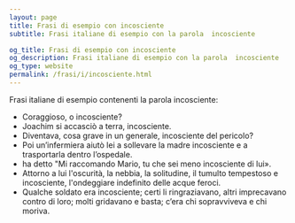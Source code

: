 ```yaml
---
layout: page
title: Frasi di esempio con incosciente 
subtitle: Frasi italiane di esempio con la parola  incosciente

og_title: Frasi di esempio con incosciente 
og_description: Frasi italiane di esempio con la parola  incosciente
og_type: website
permalink: /frasi/i/incosciente.html
---
```


Frasi italiane di esempio contenenti la parola incosciente:


- Coraggioso, o incosciente?
- Joachim si accasciò a terra, incosciente.
- Diventava, cosa grave in un generale, incosciente del pericolo?
- Poi un’infermiera aiutò lei a sollevare la madre incosciente e a trasportarla dentro l’ospedale.
- ha detto "Mi raccomando Mario, tu che sei meno incosciente di lui».
- Attorno a lui l'oscurità, la nebbia, la solitudine, il tumulto tempestoso e incosciente, l'ondeggiare indefinito delle acque feroci.
- Qualche soldato era incosciente; certi li ringraziavano, altri imprecavano contro di loro; molti gridavano e basta; c’era chi sopravviveva e chi moriva.
